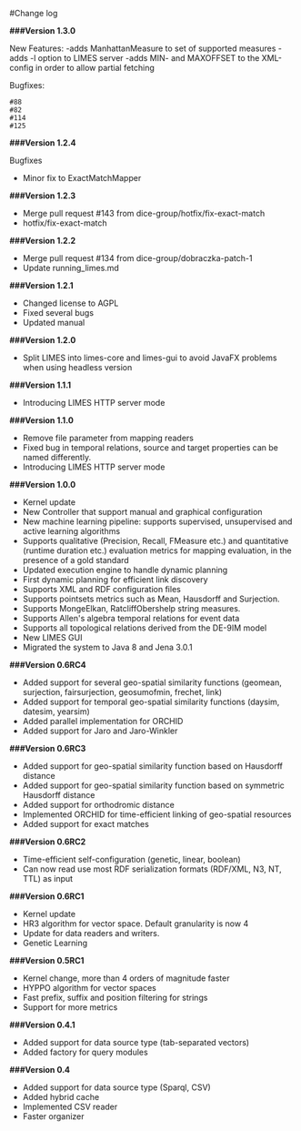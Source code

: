 #Change log

**###Version 1.3.0**

New Features:
 -adds ManhattanMeasure to set of supported measures
 -adds -l option to LIMES server
 -adds MIN- and MAXOFFSET to the XML-config in order to allow partial fetching

Bugfixes:

    #88
    #82
    #114
    #125


**###Version 1.2.4**

Bugfixes
- Minor fix to ExactMatchMapper


**###Version 1.2.3**
- Merge pull request #143 from dice-group/hotfix/fix-exact-match
- hotfix/fix-exact-match


**###Version 1.2.2**
- Merge pull request #134 from dice-group/dobraczka-patch-1
- Update running_limes.md


**###Version 1.2.1**

- Changed license to AGPL
- Fixed several bugs
- Updated manual


**###Version 1.2.0**

- Split LIMES into limes-core and limes-gui to avoid JavaFX problems when using headless version


**###Version 1.1.1**

- Introducing LIMES HTTP server mode


**###Version 1.1.0**

-  Remove file parameter from mapping readers
-  Fixed bug in temporal relations, source and target properties can be named differently.
- Introducing LIMES HTTP server mode

**###Version 1.0.0**

-   Kernel update
-   New Controller that support manual and graphical configuration
-    New machine learning pipeline: supports supervised, unsupervised and active learning algorithms
-    Supports qualitative (Precision, Recall, FMeasure etc.) and quantitative (runtime duration etc.) evaluation metrics for mapping evaluation, in the presence of a gold standard
-    Updated execution engine to handle dynamic planning
-    First dynamic planning for efficient link discovery
-    Supports XML and RDF configuration files
-    Supports pointsets metrics such as Mean, Hausdorff and Surjection.
-    Supports MongeElkan, RatcliffObershelp string measures.
-    Supports Allen's algebra temporal relations for event data
-    Supports all topological relations derived from the DE-9IM model
-    New LIMES GUI
-    Migrated the system to Java 8 and Jena 3.0.1


**###Version 0.6RC4**
-   Added support for several geo-spatial similarity functions (geomean, surjection, fairsurjection, geosumofmin, frechet, link)
-   Added support for temporal geo-spatial similarity functions (daysim, datesim, yearsim)
-   Added parallel implementation for ORCHID
-   Added support for Jaro and Jaro-Winkler

**###Version 0.6RC3**
-   Added support for geo-spatial similarity function based on Hausdorff distance
-   Added support for geo-spatial similarity function based on symmetric Hausdorff distance
-   Added support for orthodromic distance
-   Implemented ORCHID for time-efficient linking of geo-spatial resources
-   Added support for exact matches

**###Version 0.6RC2**
-   Time-efficient self-configuration (genetic, linear, boolean)
-   Can now read use most RDF serialization formats (RDF/XML, N3, NT, TTL) as input

**###Version 0.6RC1**
-   Kernel update
-   HR3 algorithm for vector space. Default granularity is now 4
-   Update for data readers and writers.
-   Genetic Learning

**###Version 0.5RC1**
-   Kernel change, more than 4 orders of magnitude faster
-   HYPPO algorithm for vector spaces
-   Fast prefix, suffix and position filtering for strings
-   Support for more metrics

**###Version 0.4.1**
-   Added support for data source type (tab-separated vectors)
-   Added factory for query modules

**###Version 0.4**
-   Added support for data source type (Sparql, CSV)
-   Added hybrid cache
-   Implemented CSV reader
-   Faster organizer
